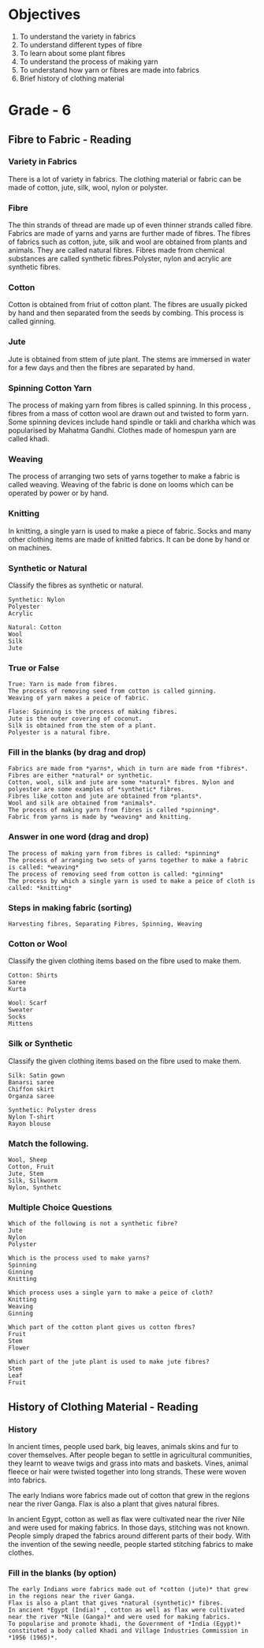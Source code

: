 # Objectives
1. To understand the variety in fabrics
2. To understand different types of fibre
3. To learn about some plant fibres
4. To understand the process of making yarn
5. To understand how yarn or fibres are made into fabrics
6. Brief history of clothing material

# Grade - 6
## Fibre to Fabric - Reading
### Variety in Fabrics
There is a lot of variety in fabrics. The clothing material or fabric can be made of cotton, jute, silk, wool, nylon or polyster.

### Fibre
The thin strands of thread are made up of even thinner strands called fibre. Fabrics are made of yarns and yarns are further made of fibres. The fibres of fabrics such as cotton, jute, silk and wool are obtained from plants and animals. They are called natural fibres. Fibres made from chemical substances are called synthetic fibres.Polyster, nylon and acrylic are synthetic fibres.

### Cotton 
Cotton is obtained from friut of cotton plant. The fibres are usually picked by hand and then separated from the seeds by combing. This process is called ginning.

### Jute
Jute is obtained from sttem of jute plant. The stems are immersed in water for a few days and then the fibres are separated by hand.

### Spinning Cotton Yarn
The process of making yarn from fibres is called spinning. In this process , fibres from a mass of cotton wool are drawn out and twisted to form yarn. Some spinning devices include hand spindle or takli and charkha which was popularised by Mahatma Gandhi. Clothes made of homespun yarn are called khadi.

### Weaving
The process of arranging two sets of yarns together to make a fabric is called weaving. Weaving of the fabric is done on looms which can be operated by power or by hand.

### Knitting
In knitting, a single yarn is used to make a piece of fabric. Socks and many other clothing items are made of knitted fabrics. It can be done by hand or on machines.

### Synthetic or Natural
Classify the fibres as synthetic or natural.
```
Synthetic: Nylon
Polyester
Acrylic

Natural: Cotton
Wool
Silk
Jute
```
### True or False 
```
True: Yarn is made from fibres.
The process of removing seed from cotton is called ginning.
Weaving of yarn makes a peice of fabric.

Flase: Spinning is the process of making fibres.
Jute is the outer covering of coconut.
Silk is obtained from the stem of a plant.
Polyester is a natural fibre.
```
### Fill in the blanks (by drag and drop)
```
Fabrics are made from *yarns*, which in turn are made from *fibres*.
Fibres are either *natural* or synthetic. 
Cotton, wool, silk and jute are some *natural* fibres. Nylon and polyester are some examples of *synthetic* fibres.
Fibres like cotton and jute are obtained from *plants*.
Wool and silk are obtained from *animals*.
The process of making yarn from fibres is called *spinning*.
Fabric from yarns is made by *weaving* and knitting.
```
### Answer in one word (drag and drop)
```
The process of making yarn from fibres is called: *spinning*
The process of arranging two sets of yarns together to make a fabric is called: *weaving*
The process of removing seed from cotton is called: *ginning*
The process by which a single yarn is used to make a peice of cloth is called: *knitting*
```
### Steps in making fabric (sorting)
```
Harvesting fibres, Separating Fibres, Spinning, Weaving
```
### Cotton or Wool
Classify the given clothing items based on the fibre used to make them.
```
Cotton: Shirts
Saree
Kurta

Wool: Scarf
Sweater
Socks
Mittens
```
### Silk or Synthetic
Classify the given clothing items based on the fibre used to make them.
```
Silk: Satin gown
Banarsi saree
Chiffon skirt
Organza saree

Synthetic: Polyster dress
Nylon T-shirt
Rayon blouse
```
### Match the following.
```
Wool, Sheep
Cotton, Fruit
Jute, Stem
Silk, Silkworm
Nylon, Synthetc
```
### Multiple Choice Questions
```
Which of the following is not a synthetic fibre?
Jute
Nylon
Polyster

Which is the process used to make yarns?
Spinning
Ginning
Knitting

Which process uses a single yarn to make a peice of cloth?
Knitting
Weaving
Ginning

Which part of the cotton plant gives us cotton fbres?
Fruit
Stem
Flower

Which part of the jute plant is used to make jute fibres?
Stem
Leaf
Fruit
```

## History of Clothing Material - Reading
### History 
In ancient times, people used bark, big leaves, animals skins and fur to cover themselves. After people began to settle in agricultural communities, they learnt to weave twigs and grass into mats and baskets. Vines, animal fleece or hair were twisted together into long strands. These were woven into fabrics. 

The early Indians wore fabrics made out of cotton that grew in the regions near the river Ganga. Flax is also a plant that gives natural fibres. 

In ancient Egypt, cotton as well as flax were cultivated near the river Nile and were used for making fabrics. In those days, stitching was not known. People simply draped the fabrics around different parts of their body. With the invention of the sewing needle, people started stitching fabrics to make clothes.

### Fill in the blanks (by option)
```
The early Indians wore fabrics made out of *cotton (jute)* that grew in the regions near the river Ganga. 
Flax is also a plant that gives *natural (synthetic)* fibres. 
In ancient *Egypt (India)* , cotton as well as flax were cultivated near the river *Nile (Ganga)* and were used for making fabrics.
To popularise and promote khadi, the Government of *India (Egypt)* constituted a body called Khadi and Village Industries Commission in *1956 (1965)*.
```
